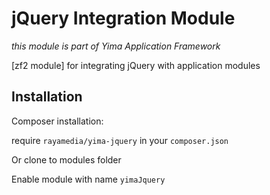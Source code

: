 jQuery Integration Module
=========

*this module is part of Yima Application Framework*

[zf2 module] for integrating jQuery with application modules

Installation
-----------

Composer installation:

require ```rayamedia/yima-jquery``` in your ```composer.json```

Or clone to modules folder

Enable module with name ```yimaJquery```